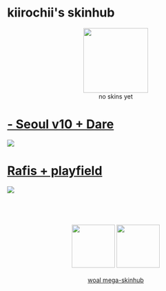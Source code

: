 # kiirochii's skinhub
<p align="center">
<a href="https://osu.ppy.sh/users/6387149">
  <img src="https://a.ppy.sh/6387149"  
       width="150"
       height="150"></a>
<br>
no skins yet
</p>

# [- Seoul v10 + Dare](https://github.com/rudjx3/skins/raw/main/kiirochii/-%20Seoul%20v10%20%2B%20Dare.osk)
[![](https://cdn.discordapp.com/attachments/999706619820638248/1020287626302988309/screenshot1528.jpg)](https://github.com/rudjx3/skins/raw/main/kiirochii/-%20Seoul%20v10%20%2B%20Dare.osk)

# [Rafis + playfield](https://github.com/rudjx3/skins/raw/main/kiirochii/Rafis%20%2B%20playfield.osk)
[![](https://cdn.discordapp.com/attachments/999706619820638248/1020287626068111360/screenshot1538.jpg)](https://github.com/rudjx3/skins/raw/main/kiirochii/Rafis%20%2B%20playfield.osk)

#
<p align="center">
  <br></br>
  <a href="https://www.twitch.tv/kiirochii">
  <img src="https://i.imgur.com/HM030lk.png" 
       width="100" 
       height="100"></a>
  <a href="https://twitter.com/kiirochii">
  <img src="https://i.imgur.com/PUQ5uWf.png" 
       width="100" 
       height="100"></a>
  <br></br>
  <a href="README.md">woal mega-skinhub</a>
 </p>
